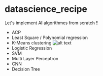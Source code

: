 # datascience_recipe
Let's implement AI algorithmes from scratch !!

* ACP
* Least Square / Polynomial regression
* K-Means clustering
![alt text](https://github.com/blhelias/datascience_recipe/blob/master/KMeans/kmeans.png)
* Logistic Regression
* SVM
* Multi Layer Perceptron
* CNN
* Decision Tree
